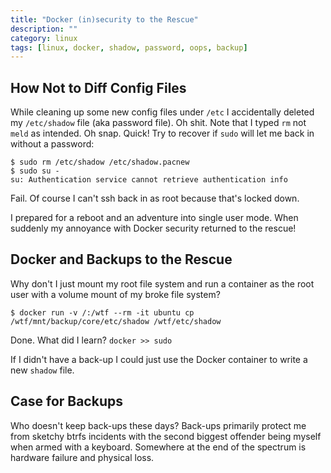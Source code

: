 ```yaml
---
title: "Docker (in)security to the Rescue"
description: ""
category: linux
tags: [linux, docker, shadow, password, oops, backup]
---
```


## How Not to Diff Config Files

While cleaning up some new config files under `/etc` I accidentally deleted my `/etc/shadow` file (aka password file).  Oh shit.  Note that I typed `rm` not `meld` as intended.  Oh snap. Quick! Try to recover if `sudo` will let me back in without a password:

    $ sudo rm /etc/shadow /etc/shadow.pacnew
    $ sudo su -
    su: Authentication service cannot retrieve authentication info

Fail.  Of course I can't ssh back in as root because that's locked down.

I prepared for a reboot and an adventure into single user mode.  When suddenly my annoyance with Docker security returned to the rescue!

## Docker and Backups to the Rescue

Why don't I just mount my root file system and run a container as the root user with a volume mount of my broke file system?

    $ docker run -v /:/wtf --rm -it ubuntu cp /wtf/mnt/backup/core/etc/shadow /wtf/etc/shadow

Done.  What did I learn?  `docker >> sudo`

If I didn't have a back-up I could just use the Docker container to write a new `shadow` file.

## Case for Backups

Who doesn't keep back-ups these days?  Back-ups primarily protect me from sketchy btrfs incidents with the second biggest offender being myself when armed with a keyboard.  Somewhere at the end of the spectrum is hardware failure and physical loss.
